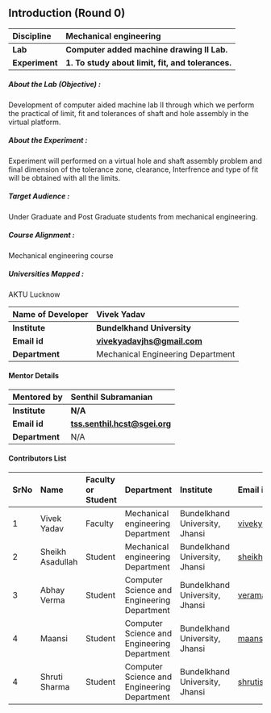 ## Introduction (Round 0)

<b>Discipline | <b> Mechanical engineering
:--|:--|
<b> Lab | <b> Computer added machine drawing II Lab.
<b> Experiment|     <b>1. To study about limit, fit, and tolerances.

<h5> About the Lab (Objective) : </h5>
 Development of computer aided machine lab II through which we perform the practical of limit, fit and tolerances of shaft and hole assembly in the virtual platform.

<h5> About the Experiment : </h5>
 Experiment will performed on a virtual hole and shaft assembly problem and final dimension of the tolerance zone, clearance, Interfrence and type of fit will be obtained with all the limits.

<h5> Target Audience : </h5>
Under Graduate and Post Graduate students from mechanical engineering.

<h5> Course Alignment : </h5>
Mechanical engineering course 

<h5> Universities Mapped : </h5>
AKTU Lucknow

<b>Name of Developer | <b> Vivek Yadav
:--|:--|
<b> Institute | <b> Bundelkhand University
<b> Email id|     <b> vivekyadavjhs@gmail.com
<b> Department | Mechanical Engineering Department

#### Mentor Details

<b>Mentored by | <b> Senthil Subramanian
:--|:--|
<b> Institute | <b> N/A
<b> Email id|     <b> tss.senthil.hcst@sgei.org
<b> Department | N/A

#### Contributors List

SrNo | Name | Faculty or Student | Department| Institute | Email id
:--|:--|:--|:--|:--|:--|
1 | Vivek Yadav | Faculty | Mechanical engineering Department | Bundelkhand University, Jhansi | vivekyadavjhs@gmail.com
2 | Sheikh Asadullah | Student | Mechanical engineering Department | Bundelkhand University, Jhansi |sheikhasadullah99@gmail.com
3 | Abhay Verma | Student | Computer Science and Engineering Department | Bundelkhand University, Jhansi |veramaabhay734@gmail.com
4 | Maansi | Student | Computer Science and Engineering Department | Bundelkhand University, Jhansi |maansiverma8@gmail.com
4 | Shruti Sharma | Student | Computer Science and Engineering Department | Bundelkhand University, Jhansi |shrutisharma12feb@gmail.com
